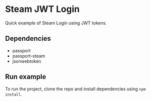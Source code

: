 # Steam JWT Login
Quick example of Steam Login using JWT tokens.

## Dependencies
- passport
- passport-steam
- jsonwebtoken

## Run example
To run the project, clone the repo and install dependencies using ```npm install```.
